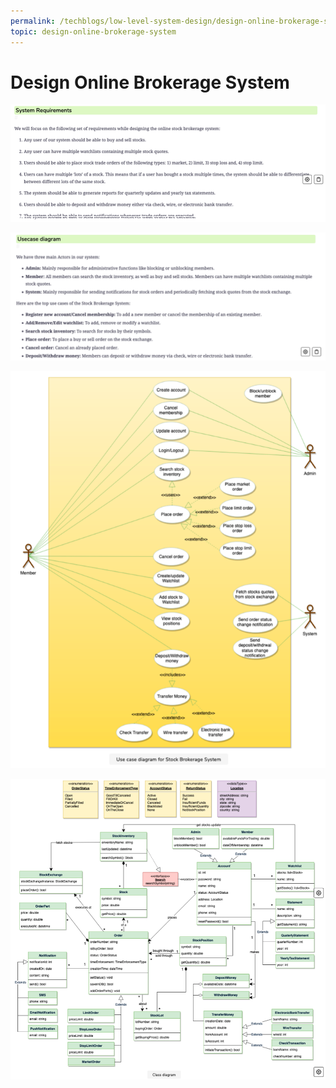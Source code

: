 ```yaml
---
permalink: /techblogs/low-level-system-design/design-online-brokerage-system
topic: design-online-brokerage-system
---
```


# Design Online Brokerage System

![Screenshot 2020-12-11 at 7.50.16 PM](assets/Screenshot%202020-12-11%20at%207.50.16%20PM.png)

![Screenshot 2020-12-11 at 7.50.46 PM](assets/Screenshot%202020-12-11%20at%207.50.46%20PM.png)

![Screenshot 2020-12-11 at 7.51.03 PM](assets/Screenshot%202020-12-11%20at%207.51.03%20PM.png)

![Screenshot 2020-12-11 at 7.52.39 PM](assets/Screenshot%202020-12-11%20at%207.53.08%20PM.png)

